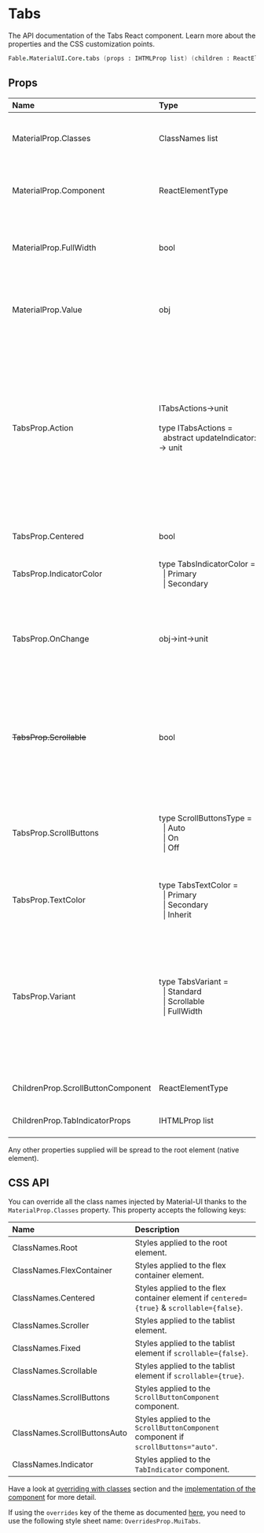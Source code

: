 # Tabs

<p class="description">The API documentation of the Tabs React component. Learn more about the properties and the CSS customization points.</p>

```fsharp
Fable.MaterialUI.Core.tabs (props : IHTMLProp list) (children : ReactElement list) : ReactElement
```



## Props

| Name | Type | Default | Description |
|:-----|:-----|:--------|:------------|
| <span class="prop-name">MaterialProp.Classes</span> | <span class="prop-type">ClassNames list</span> |   | Override or extend the styles applied to the component.  See CSS API below for more details.  |
| <span class="prop-name">MaterialProp.Component</span> | <span class="prop-type">ReactElementType</span> | <span class="prop-default">"div"</span> | The component used for the root node. Either a string to use a DOM element or a component. |
| <span class="prop-name">MaterialProp.FullWidth</span> | <span class="prop-type">bool</span> | <span class="prop-default">false</span> | If `true`, the tabs will grow to use all the available space. This property is intended for small views, like on mobile. |
| <span class="prop-name">MaterialProp.Value</span> | <span class="prop-type">obj</span> |   | The value of the currently selected `Tab`. If you don't want any selected `Tab`, you can set this property to `false`. |
| <span class="prop-name">TabsProp.Action</span> | <span class="prop-type">ITabsActions->unit<br><br>type&nbsp;ITabsActions&nbsp;=<br>&nbsp;&nbsp;abstract&nbsp;updateIndicator:&nbsp;unit&nbsp;-&gt;&nbsp;unit<br></span> |   | Callback fired when the component mounts. This is useful when you want to trigger an action programmatically. It currently only supports `updateIndicator()` action.<br><br>**Signature:**<br>`(actions: ITabsActions) -> unit`<br>*actions:* This object contains all possible actions that can be triggered programmatically. |
| <span class="prop-name">TabsProp.Centered</span> | <span class="prop-type">bool</span> | <span class="prop-default">false</span> | If `true`, the tabs will be centered. This property is intended for large views. |
| <span class="prop-name">TabsProp.IndicatorColor</span> | <span class="prop-type">type&nbsp;TabsIndicatorColor&nbsp;=<br>&nbsp;&nbsp;&#124;&nbsp;Primary<br>&nbsp;&nbsp;&#124;&nbsp;Secondary<br></span> | <span class="prop-default">IndicatorColor.Secondary</span> | Determines the color of the indicator. |
| <span class="prop-name">TabsProp.OnChange</span> | <span class="prop-type">obj->int->unit</span> |   | Callback fired when the value changes.<br><br>**Signature:**<br>`(event: obj) -> (value: int) -> unit`<br>*event:* The event source of the callback<br>*value:* We default to the index of the child |
| ~~<span class="prop-name">TabsProp.Scrollable</span>~~ | <span class="prop-type">bool</span> | <span class="prop-default">false</span> | *Deprecated*. Instead, use the `Variant TabsVariant.Scrollable` property. <br> <br> True invokes scrolling properties and allow for horizontally scrolling (or swiping) the tab bar. |
| <span class="prop-name">TabsProp.ScrollButtons</span> | <span class="prop-type">type&nbsp;ScrollButtonsType&nbsp;=<br>&nbsp;&nbsp;&#124;&nbsp;Auto<br>&nbsp;&nbsp;&#124;&nbsp;On<br>&nbsp;&nbsp;&#124;&nbsp;Off<br></span> | <span class="prop-default">ScrollButtonsThype.Auto</span> | Determine behavior of scroll buttons when tabs are set to scroll `auto` will only present them on medium and larger viewports `on` will always present them `off` will never present them |
| <span class="prop-name">TabsProp.TextColor</span> | <span class="prop-type">type&nbsp;TabsTextColor&nbsp;=<br>&nbsp;&nbsp;&#124;&nbsp;Primary<br>&nbsp;&nbsp;&#124;&nbsp;Secondary<br>&nbsp;&nbsp;&#124;&nbsp;Inherit<br></span> | <span class="prop-default">TabsTextColor.Inherit</span> | Determines the color of the `Tab`. |
| <span class="prop-name">TabsProp.Variant</span> | <span class="prop-type">type&nbsp;TabsVariant&nbsp;=<br>&nbsp;&nbsp;&#124;&nbsp;Standard<br>&nbsp;&nbsp;&#124;&nbsp;Scrollable<br>&nbsp;&nbsp;&#124;&nbsp;FullWidth<br></span> |   | Determines additional display behavior of the tabs: - `scrollable` will invoke scrolling properties and allow for horizontally scrolling (or swiping) of the tab bar. - `fullWidth` will make the tabs grow to use all the available space, which should be used for small views, like on mobile. - `standard` will render the default state. |
| <span class="prop-name">ChildrenProp.ScrollButtonComponent</span> | <span class="prop-type">ReactElementType</span> | <span class="prop-default">TabScrollButton</span> | The component used to render the scroll buttons. |
| <span class="prop-name">ChildrenProp.TabIndicatorProps</span> | <span class="prop-type">IHTMLProp list</span> |   | Properties applied to the `TabIndicator` element. |

Any other properties supplied will be spread to the root element (native element).

## CSS API

You can override all the class names injected by Material-UI thanks to the `MaterialProp.Classes` property.
This property accepts the following keys:


| Name | Description |
|:-----|:------------|
| <span class="prop-name">ClassNames.Root</span> | Styles applied to the root element.
| <span class="prop-name">ClassNames.FlexContainer</span> | Styles applied to the flex container element.
| <span class="prop-name">ClassNames.Centered</span> | Styles applied to the flex container element if `centered={true}` & `scrollable={false}`.
| <span class="prop-name">ClassNames.Scroller</span> | Styles applied to the tablist element.
| <span class="prop-name">ClassNames.Fixed</span> | Styles applied to the tablist element if `scrollable={false}`.
| <span class="prop-name">ClassNames.Scrollable</span> | Styles applied to the tablist element if `scrollable={true}`.
| <span class="prop-name">ClassNames.ScrollButtons</span> | Styles applied to the `ScrollButtonComponent` component.
| <span class="prop-name">ClassNames.ScrollButtonsAuto</span> | Styles applied to the `ScrollButtonComponent` component if `scrollButtons="auto"`.
| <span class="prop-name">ClassNames.Indicator</span> | Styles applied to the `TabIndicator` component.

Have a look at [overriding with classes](#/customization/overrides) section
and the [implementation of the component](https://github.com/mui-org/material-ui/tree/master/packages/material-ui/src/Tabs/Tabs.js)
for more detail.

If using the `overrides` key of the theme as documented
[here](#/customization/themes),
you need to use the following style sheet name: `OverridesProp.MuiTabs`.

<!--## Demos-->

<!--- [Tabs](/demos/tabs/)-->

